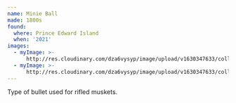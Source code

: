 ```yaml
---
name: Minie Ball
made: 1800s
found:
  where: Prince Edward Island
  when: '2021'
images:
  - myImage: >-
      http://res.cloudinary.com/dza6vysyp/image/upload/v1630347633/collection/minie-ball/F29218B0-5FE9-4226-AAA2-FA85F344E291_1_105_c_adobespark_pic8tw.png
  - myImage: >-
      http://res.cloudinary.com/dza6vysyp/image/upload/v1630347633/collection/minie-ball/5DDFE426-1056-4109-ADD0-A4C65F258BED_1_105_c_adobespark_blnu9e.png
---
```

Type of bullet used for rifled muskets.
